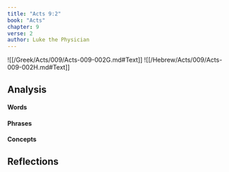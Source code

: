 ```yaml
---
title: "Acts 9:2"
book: "Acts"
chapter: 9
verse: 2
author: Luke the Physician
---
```

![[/Greek/Acts/009/Acts-009-002G.md#Text]]
![[/Hebrew/Acts/009/Acts-009-002H.md#Text]]

## Analysis

#### Words

#### Phrases

#### Concepts

## Reflections
